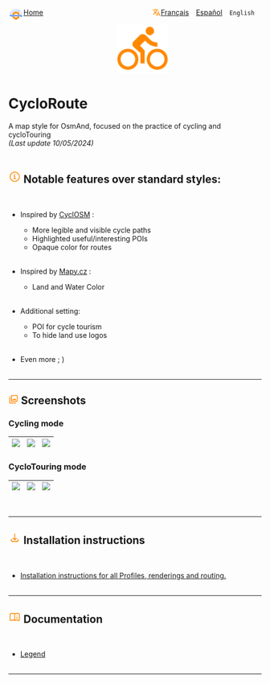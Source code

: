 <span style="float:left;"><img src="icon/logo_OsmAnd-Rendering.svg" width="30" /> </span>
<span style="float:left;"><a href="https://osmand-rendering.github.io/index_EN.html">Home</a>&emsp;</span>
  
<span style="float:right;"><code>English</code>&emsp;</span>
<span style="float:right;"><a href="README_ES.md">Español</a>&emsp;</span>
<span style="float:right;"><a href="README.md">Français</a>&emsp;</span>
<span style="float:right;"><img src="icon/translate.svg" width="17" /> </span> 
<br>

<p style="text-align:center;"> <img src="icon/bicycle.svg" width="100" class="center"> </p>

# CycloRoute

A map style for OsmAnd, focused on the practice of cycling and cycloTouring<br>
*(Last update 10/05/2024)*<br><br>

## <img src="icon/info.svg" width="25" > Notable features over standard styles:
<br>

- Inspired by [CyclOSM](https://www.cyclosm.org/) :

     - More legible and visible cycle paths
     - Highlighted useful/interesting POIs
     - Opaque color for routes<br><br>

- Inspired by [Mapy.cz](https://en.mapy.cz/) :
     - Land and Water Color<br><br>

- Additional setting:
     - POI for cycle tourism
     - To hide land use logos<br><br>
- Even more ; )
<br><br>

---

## <img src="icon/screenshot.svg" width="20" > Screenshots<br>
### Cycling mode
| <img src="Screenshots/CycloRoute_Cycling-1.png" width="250" /> | <img src="Screenshots/CycloRoute_Cycling-2.png" width="250" /> | <img src="Screenshots/CycloRoute_Cycling-3.png" width="250" /> |
| :-------------: | :-------------: | :-------------: |

### CycloTouring mode
| <img src="Screenshots/CycloRoute_Touring-1.png" width="250" /> | <img src="Screenshots/CycloRoute_Touring-2.png" width="250" /> | <img src="Screenshots/CycloRoute_Touring-3.png" width="250" /> |
| :-------------: | :-------------: | :-------------: |
<br>

---
## <img src="icon/download.svg" width="25" > Installation instructions
<br>

- [Installation instructions for all Profiles, renderings and routing.](https://github.com/OsmAnd-Rendering/.github/wiki/EN%E2%80%94Download-and-Install)
<br><br>

---

## <img src="icon/book_info.svg" width="25" > Documentation
<br>

- [Legend](https://www.cyclosm.org/legend.html)<br><br>

---

